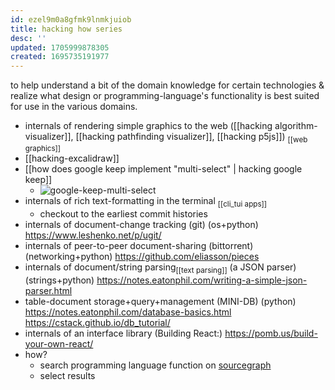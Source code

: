 ```yaml
---
id: ezel9m0a8gfmk9lnmkjuiob
title: hacking how series
desc: ''
updated: 1705999878305
created: 1695735191977
---
```


to help understand a bit of the domain knowledge for certain technologies & realize what design or programming-language's functionality is best suited for use in the various domains.
- internals of rendering simple graphics to the web ([[hacking algorithm-visualizer]], [[hacking pathfinding visualizer]], [[hacking p5js]]) <sub>[[web graphics]]</sub>
- [[hacking-excalidraw]]
- [[how does google keep implement "multi-select" | hacking google keep]]
  - ![google-keep-multi-select](/assets/images/google-keep-multi-select.png)
- internals of rich text-formatting in the terminal <sub>[[cli_tui apps]]</sub>
  - checkout to the earliest commit histories
- internals of document-change tracking (git) (os+python) https://www.leshenko.net/p/ugit/
- internals of peer-to-peer document-sharing (bittorrent) (networking+python) https://github.com/eliasson/pieces
- internals of document/string parsing<sub>[[text parsing]]</sub> (a JSON parser) (strings+python) https://notes.eatonphil.com/writing-a-simple-json-parser.html
- table-document storage+query+management (MINI-DB) (python) https://notes.eatonphil.com/database-basics.html https://cstack.github.io/db_tutorial/
- internals of an interface library (Building React:) https://pomb.us/build-your-own-react/
- how?
  - search programming language function on [sourcegraph](https://sourcegraph.com/)
  - select results

